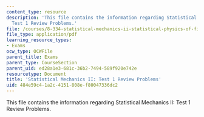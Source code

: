 ```yaml
---
content_type: resource
description: 'This file contains the information regarding Statistical Mechanics II:
  Test 1 Review Problems.'
file: /courses/8-334-statistical-mechanics-ii-statistical-physics-of-fields-spring-2014/484e59c41a2c4151808ef80047336dc2_MIT8_334S14_TestReview1.pdf
file_type: application/pdf
learning_resource_types:
- Exams
ocw_type: OCWFile
parent_title: Exams
parent_type: CourseSection
parent_uid: ed28a1e3-681c-36b2-7494-589f920e742e
resourcetype: Document
title: 'Statistical Mechanics II: Test 1 Review Problems'
uid: 484e59c4-1a2c-4151-808e-f80047336dc2
---
```

This file contains the information regarding Statistical Mechanics II: Test 1 Review Problems.

